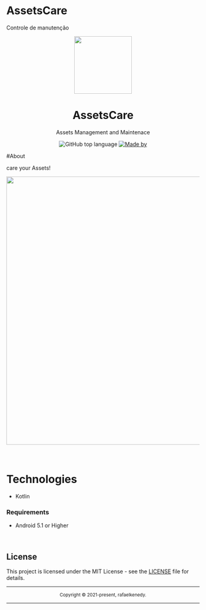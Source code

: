 # AssetsCare
Controle de manutenção
<div align="center">
  <img src="assets/icon.png" width="150" />
  <h1>AssetsCare</h1>
  <p> Assets Management and Maintenace</p>
  <p>
    <img alt="GitHub top language" src="https://img.shields.io/github/languages/top/rafaelkenedy/plantmanager?color=%232196F3">
    <a href="https://www.linkedin.com/in/rafael-kenedy-da-silva-alves-692973160/" target="_blank" rel="noopener noreferrer">
      <img alt="Made by" src="https://img.shields.io/badge/made%20by-Rafael%20Kenedy-%232196F3">
    </a>             
  </p>
</div>

#About

care your Assets!

<div align="center">
  <img src="assets/cover.png" width="700" /> 
</div>

<br>
<br>


# Technologies

  - Kotlin

### Requirements

- Android 5.1 or Higher

<br>

## License

This project is licensed under the MIT License - see the [LICENSE](LICENSE) file for details.

<hr>
<div align="center">
  <sub>Copyright © 2021-present, rafaelkenedy.</sub>
</div>
<hr>
